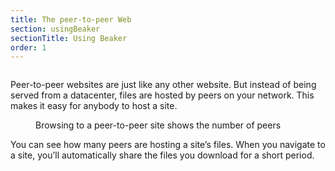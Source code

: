 ```yaml
---
title: The peer-to-peer Web
section: usingBeaker
sectionTitle: Using Beaker
order: 1
---
```


<img data-src="/img/docs/tour-intro.png" class="centered">

Peer-to-peer websites are just like any other website. But instead of being served from a datacenter, files are hosted by peers on your network. This makes it easy for anybody to host a site.

<figure>
<img data-src="/img/docs/tour-site-peer-count.jpg">
<figcaption>Browsing to a peer-to-peer site shows the number of peers</figcaption>
</figure>

You can see how many peers are hosting a site’s files. When you navigate to a site, you’ll automatically share the files you download for a short period.
